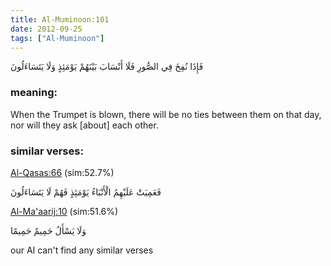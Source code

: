 ```yaml
---
title: Al-Muminoon:101
date: 2012-09-25
tags: ["Al-Muminoon"]
---
```

فَإِذَا نُفِخَ فِي الصُّورِ فَلَا أَنْسَابَ بَيْنَهُمْ يَوْمَئِذٍ وَلَا يَتَسَاءَلُونَ
### meaning: 
When the Trumpet is blown, there will be no ties between them on that day, nor will they ask [about] each other.
### similar verses: 

[Al-Qasas:66](/28/66) (sim:52.7%)

فَعَمِيَتْ عَلَيْهِمُ الْأَنْبَاءُ يَوْمَئِذٍ فَهُمْ لَا يَتَسَاءَلُونَ

[Al-Ma'aarij:10](/70/10) (sim:51.6%)

وَلَا يَسْأَلُ حَمِيمٌ حَمِيمًا

our AI can't find any similar verses


